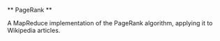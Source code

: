 ** PageRank **

A MapReduce implementation of the PageRank algorithm, applying it to Wikipedia articles. 
